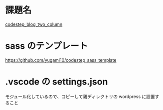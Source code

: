 # 課題名

[codestep_blog_two_column](https://code-jump.com/blog-menu/)

# sass のテンプレート

https://github.com/yugami10/codestep_sass_template

# .vscode の settings.json

モジュール化しているので、コピーして親ディレクトリの wordpress に設置すること
